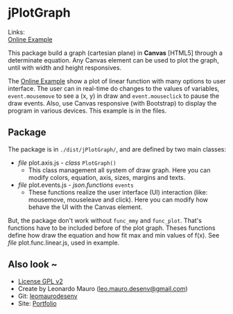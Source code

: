 # jPlotGraph #

Links:      
[Online Example](http://projects.leonardomauro.com/jplotgraph/example/)
   
This package build a graph (cartesian plane) in **Canvas** [HTML5] through a determinate equation. Any Canvas element can be used to plot the graph, until with width and height responsives.   

The [Online Example](http://projects.leonardomauro.com/jplotgraph/example/) show a plot of linear function with many options to user interface. The user can in real-time do changes to the values of variables, `event.mousemove` to see a (x, y) in draw and `event.mouseclick` to pause the draw events. Also, use Canvas responsive (with Bootstrap) to display the program in various devices. This example is in the files.
   
## Package  

The package is in `./dist/jPlotGraph/`, and are defined by two main classes:   
- *file* plot.axis.js - *class* `PlotGraph()`
    - This class management all system of draw graph. Here you can modify colors, equation, axis, sizes, margins and texts.
- *file* plot.events.js - *json.functions* `events`
    - These functions realize the user interface (UI) interaction (like: mousemove, mouseleave and click). Here you can modify how behave the UI with the Canvas element.   

But, the package don't work without `func_mmy` and `func_plot`. That's functions have to be included before of the plot graph. Theses functions define how draw the equation and how fit max and min values of f(x). See *file* plot.func.linear.js, used in example.   


## Also look ~  	
* [License GPL v2](https://www.gnu.org/licenses/old-licenses/gpl-2.0.html)
* Create by Leonardo Mauro (leo.mauro.desenv@gmail.com)
* Git: [leomaurodesenv](https://github.com/leomaurodesenv/)
* Site: [Portfolio](http://leonardomauro.com/portfolio/)
